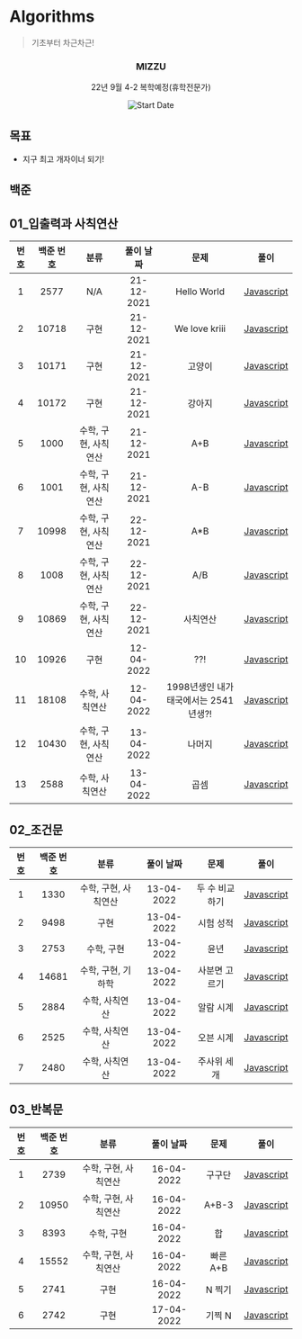 # Algorithms

> 기초부터 차근차근!

<div align="center">

<h3> MIZZU </h3>
<p> 22년 9월 4-2 복학예정(휴학전문가)</p>

![Start Date](https://img.shields.io/badge/Start%20Date-2021--12--20-23d16b.svg)

</div>



## 목표

- 지구 최고 개자이너 되기!



## 백준

## 01_입출력과 사칙연산

| 번호 | 백준 번호 |       분류        | 풀이 날짜  |             문제               |              풀이              |
| :--------: | :--------: | :---------------: | :--------: | :---------------------------: | :----------------------------: |
| 1 | 2577 | N/A | 21-12-2021 |	Hello World | [Javascript](01_2577.js) |
| 2 | 10718 | 구현 | 21-12-2021 |	We love kriii | [Javascript](02_10718.js) |
| 3 | 10171 | 구현 | 21-12-2021 |	고양이 | [Javascript](03_10171.js) |
| 4 | 10172 | 구현 | 21-12-2021 |	강아지 | [Javascript](04_10172.js) |
| 5 | 1000 | 수학, 구현, 사칙연산 | 21-12-2021 | A+B | [Javascript](05_1000.js) |
| 6 | 1001 | 수학, 구현, 사칙연산 | 21-12-2021 | A-B | [Javascript](06_1001.js) |
| 7 | 10998 | 수학, 구현, 사칙연산 | 22-12-2021 | A*B | [Javascript](07_10998.js) |
| 8 | 1008 | 수학, 구현, 사칙연산 | 22-12-2021 | A/B | [Javascript](08_1008.js) |
| 9 | 10869 | 수학, 구현, 사칙연산 | 22-12-2021 | 사칙연산 | [Javascript](09_10869.js) |
| 10 | 10926 | 구현 | 12-04-2022 | ??! | [Javascript](10_10926.js) |
| 11 | 18108 | 수학, 사칙연산 | 12-04-2022 | 1998년생인 내가 태국에서는 2541년생?! | [Javascript](11_18108.js) |
| 12 | 10430 | 수학, 구현, 사칙연산 | 13-04-2022 | 나머지 | [Javascript](12_10430.js) |
| 13 | 2588 | 수학, 사칙연산 | 13-04-2022 | 곱셈 | [Javascript](13_2588.js) |

## 02_조건문

| 번호 | 백준 번호 |       분류        | 풀이 날짜  |             문제               |              풀이              |
| :--------: | :--------: | :---------------: | :--------: | :---------------------------: | :----------------------------: |
| 1 | 1330 | 수학, 구현, 사칙연산 | 13-04-2022 | 두 수 비교하기 | [Javascript](01_1330.js) |
| 2 | 9498 | 구현 | 13-04-2022 | 시험 성적 | [Javascript](02_9498.js) |
| 3 | 2753 | 수학, 구현 | 13-04-2022 | 윤년 | [Javascript](03_2753.js) |
| 4 | 14681 | 수학, 구현, 기하학 | 13-04-2022 | 사분면 고르기 | [Javascript](04_14681.js) |
| 5 | 2884 | 수학, 사칙연산 | 13-04-2022 | 알람 시계 | [Javascript](05_2884.js) |
| 6 | 2525 | 수학, 사칙연산 | 13-04-2022 | 오븐 시계 | [Javascript](06_2525.js) |
| 7 | 2480 | 수학, 사칙연산 | 13-04-2022 | 주사위 세개 | [Javascript](07_2480.js) |

## 03_반복문

| 번호 | 백준 번호 |       분류        | 풀이 날짜  |             문제               |              풀이              |
| :--------: | :--------: | :---------------: | :--------: | :---------------------------: | :----------------------------: |
| 1 | 2739 | 수학, 구현, 사칙연산 | 16-04-2022 | 구구단 | [Javascript](01_2739.js) |
| 2 | 10950 | 수학, 구현, 사칙연산 | 16-04-2022 | A+B-3 | [Javascript](02_10950.js) |
| 3 | 8393 | 수학, 구현 | 16-04-2022 | 합 | [Javascript](03_8393.js) |
| 4 | 15552 | 수학, 구현, 사칙연산 | 16-04-2022 | 빠른 A+B | [Javascript](04_15552.js) |
| 5 | 2741 | 구현 | 16-04-2022 | N 찍기 | [Javascript](05_2741.js) |
| 6 | 2742 | 구현 | 17-04-2022 | 기찍 N | [Javascript](06_2742.js) |